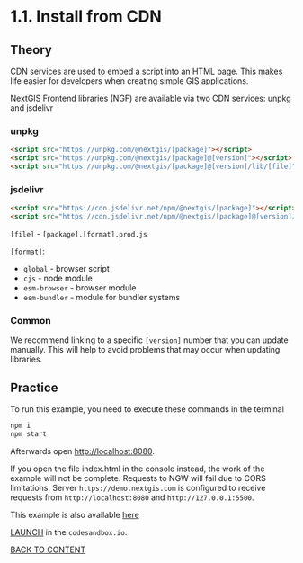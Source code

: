 # 1.1. Install from CDN

## Theory

CDN services are used to embed a script into an HTML page.
This makes life easier for developers when creating simple GIS applications.

NextGIS Frontend libraries (NGF) are available via two CDN services: unpkg and jsdelivr

### unpkg

```html
<script src="https://unpkg.com/@nextgis/[package]"></script>
<script src="https://unpkg.com/@nextgis/[package]@[version]"></script>
<script src="https://unpkg.com/@nextgis/[package]@[version]/lib/[file]"></script>
```

### jsdelivr

```html
<script src="https://cdn.jsdelivr.net/npm/@nextgis/[package]"></script>
<script src="https://cdn.jsdelivr.net/npm/@nextgis/[package]@[version]/lib/[file]"></script>
```

`[file]` - `[package].[format].prod.js`

`[format]`:

- `global` - browser script
- `cjs` - node module
- `esm-browser` - browser module
- `esm-bundler` - module for bundler systems

### Common

We recommend linking to a specific `[version]` number that you can update manually.
This will help to avoid problems that may occur when updating libraries.

## Practice

To run this example, you need to execute these commands in the terminal

```bash
npm i
npm start
```

Afterwards open [http://localhost:8080](http://localhost:8080).

If you open the file index.html in the console instead, the work of the example will not be complete. Requests to NGW will fail due to CORS limitations. Server `https://demo.nextgis.com` is configured to receive requests from `http://localhost:8080` and `http://127.0.0.1:5500`.

This example is also available [here](https://code.nextgis.com/demo-examples-ngw-webmap)

[LAUNCH](https://githubbox.com/nextgis/ngf-tutorial/tree/master/tutorials/1_1_install_from_cdn) in the `codesandbox.io`.

[BACK TO CONTENT](../../README.md)

